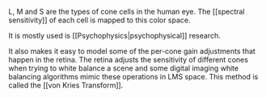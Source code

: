 L, M and S are the types of cone cells in the human eye.
The [[spectral sensitivity]] of each cell is mapped to this color space.

It is mostly used is [[Psychophysics|psychophysical]] research.

It also makes it easy to model some of the per-cone gain adjustments that happen in the retina. The retina adjusts the sensitivity of different cones when trying to white balance a scene and some digital imaging white balancing algorithms mimic these operations in LMS space. This method is called the [[von Kries Transform]].